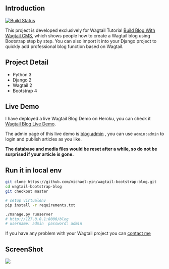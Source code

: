 ## Introduction

[![Build Status](https://travis-ci.org/AccordBox/wagtail-bootstrap-blog.svg?branch=master)](https://travis-ci.org/AccordBox/wagtail-bootstrap-blog)

This project is developed exclusively for Wagtail Tutorial [Build Blog With Wagtail CMS](https://www.accordbox.com/blog/wagtail-tutorials/), which shows people how to create a Wagtail blog using Bootstrap step by step. You can also import it into your Django project to quickly add professional blog function based on Wagtail.

## Project Detail

* Python 3
* Django 2
* Wagtail 2
* Bootstrap 4

## Live Demo

I have deployed a live Wagtail Blog Demo on Heroku, you can check it [Wagtail Blog Live Demo](http://wagtail-bootstrap-blog.accordbox.com/blog/).

The admin page of this live demo is [blog admin](http://wagtail-bootstrap-blog.accordbox.com/admin/pages/4/) , you can use `admin:admin` to login and publish articles as you like.

**The database and media files would be reset after a while, so do not be surprised if your article is gone.**

## Run it in local env

```bash
git clone https://github.com/michael-yin/wagtail-bootstrap-blog.git
cd wagtail-bootstrap-blog
git checkout master

# setup virtualenv
pip install -r requirements.txt

./manage.py runserver
# http://127.0.0.1:8000/blog
# username: admin  password: admin
```

If you have any problem with your Wagtail project you can [contact me](https://www.accordbox.com/contact/)

## ScreenShot

![](https://blog.michaelyin.info/upload/images/wagtail-demo-live-screenshot-bootstrap4.original.jpg)

